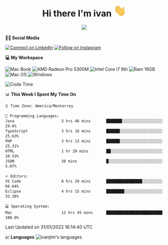 <h1 align="center">Hi there I'm ivan <img src="https://raw.githubusercontent.com/ABSphreak/ABSphreak/master/gifs/Hi.gif" width="40px" /></h1>
<div align="center">
<img src="http://github-readme-streak-stats.herokuapp.com?user=ivanjtm&hide_border=true&background=00000000&border=FFFFFF00&sideNums=A8A8A8&sideLabels=A8A8A8&currStreakNum=FFC93C&dates=A8A8A8)](https://git.io/streak-stats"/>
</div>

**👦🏻 Social Media**

[![Connect on LinkedIn](https://img.shields.io/badge/LinkedIn-%230077B5.svg?&style=flat-square&logo=linkedin&logoColor=white)](https://www.linkedin.com/in/ivanjtm)
[![Follow on Instagram](https://img.shields.io/badge/Instagram-E4405F?style=flat-square&logo=instagram&logoColor=white)](https://www.instagram.com/ivanjtm)

**💻 My Workspace**

![Mac Book](https://img.shields.io/badge/Apple-MacBook_Pro_2019-999999?style=flat-square&logo=apple&logoColor=white)
![AMD Radeon Pro 5300M](https://img.shields.io/badge/AMD-Radeon_Pro_5300M-ED1C24?style=flat-square&logo=amd&logoColor=white)
![Intel Core i7 9th](https://img.shields.io/badge/Intel-Core_i7_9th-0071C5?style=flat-square&logo=intel&logoColor=white)
![Ram 16GB](https://img.shields.io/badge/RAM-16GB-230071C5?style=flat-square&logoColor=white)
![Mac OS](https://img.shields.io/badge/Mac%20OS-000000?style=flat-square&logo=apple&logoColor=white)
![Windows](https://img.shields.io/badge/Windows-0078D6?style=flat-square&logo=windows&logoColor=white)


<!--START_SECTION:waka-->
![Code Time](http://img.shields.io/badge/Code%20Time-580%20hrs%2031%20mins-blue)

📊 **This Week I Spent My Time On** 

```text
⌚︎ Time Zone: America/Monterrey

💬 Programming Languages: 
Java                     3 hrs 46 mins       ███████░░░░░░░░░░░░░░░░░░   29.6% 
TypeScript               3 hrs 16 mins       ██████░░░░░░░░░░░░░░░░░░░   25.63% 
PHP                      3 hrs 13 mins       ██████░░░░░░░░░░░░░░░░░░░   25.31% 
HTML                     1 hr 20 mins        ██░░░░░░░░░░░░░░░░░░░░░░░   10.53% 
JSON                     38 mins             █░░░░░░░░░░░░░░░░░░░░░░░░   5.07%

🔥 Editors: 
VS Code                  8 hrs 29 mins       ████████████████░░░░░░░░░   66.64% 
Eclipse                  4 hrs 15 mins       ████████░░░░░░░░░░░░░░░░░   33.36%

💻 Operating System: 
Mac                      12 hrs 45 mins      █████████████████████████   100.0%

```


 Last Updated on 31/01/2022 16:14:40 UTC
<!--END_SECTION:waka-->
**📈 Languages**
 ![ivanjtm's languages](https://wakatime.com/share/@ivanjtm/a32f83c6-d0c9-49a4-a5ae-d0440b950377.svg)

